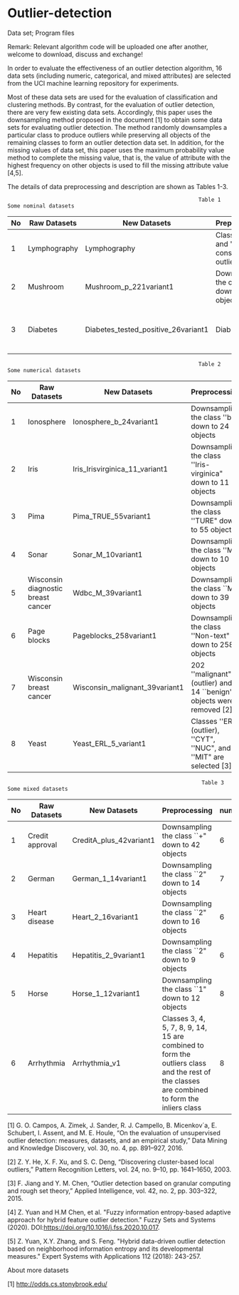 # Outlier-detection
Data set; Program files

Remark: Relevant algorithm code will be uploaded one after another, welcome to download, discuss and exchange!

In order to evaluate the effectiveness of an outlier detection algorithm, 16 data sets (including numeric, categorical, and mixed attributes) are selected from the UCI machine learning repository for experiments.

Most of these data sets are used for the evaluation of classification and clustering methods. By contrast, for the evaluation of outlier detection, there are very few existing data sets. Accordingly, this paper uses the downsampling method proposed in the document [1] to obtain some data sets for evaluating outlier detection. The method randomly downsamples a particular class to produce outliers while preserving all objects of the remaining classes to form an outlier detection data set. In addition, for the missing values of data set, this paper uses the maximum probability value method to complete the missing value, that is, the value of attribute with the highest frequency on other objects is used to fill the missing attribute value [4,5].

The details of data preprocessing and description are shown as Tables 1-3.

                                                                Table 1 Some nominal datasets
| No |  Raw Datasets |New Datasets | Preprocessing | numerical | categorical | Oulier | Normal | 
| -------- |--------|-------- |-------- |-------- | -------- | --------| -------- |
|  1| Lymphography|Lymphography| Classes ''1'' and ''4'' are considered as outliers [2] | 0 | 8 | 6 | 142 |  
|  2| Mushroom|Mushroom_p_221variant1|Downsampling the class ''+" down to 221 objects | 0|22|221|4208| 
|  3| Diabetes|Diabetes_tested_positive_26variant1|Diab| Downsampling the class ''tested\_positive" down to 26 objects |8|0|26|500|
                                                                Table 2 Some numerical datasets
| No |  Raw Datasets |New Datasets | Preprocessing | numerical | categorical | Oulier | Normal | 
| -------- |--------|-------- |-------- |-------- | -------- | --------| -------- |
|  1| Ionosphere|Ionosphere_b_24variant1| Downsampling the class ''b" down to 24 objects |34|0|24|225|
|  2| Iris|Iris_Irisvirginica_11_variant1| Downsampling the class ''Iris-virginica" down to 11 objects |4|0|11|100| 
|  3| Pima|Pima_TRUE_55variant1| Downsampling the class ''TURE" down to 55 objects |9|0|55|500| 
|  4| Sonar|Sonar_M_10variant1| Downsampling the class ''M" down to 10 objects|60|0|10|97|  
|  5| Wisconsin diagnostic breast cancer|Wdbc_M_39variant1| Downsampling the class ``M" down to 39 objects | 31|0|39|357|
|  6| Page blocks|Pageblocks_258variant1| Downsampling the class ''Non-text" down to 258 objects |10|0|258|4913|
| 7| Wisconsin breast cancer|Wisconsin_malignant_39variant1|202 ''malignant" (outlier) and 14 ``benign" objects were removed [2] | 9|0|39|444|
| 8| Yeast|Yeast_ERL_5_variant1|Classes ''ERL" (outlier), ''CYT", ''NUC", and ''MIT" are selected [3]|8|0|5|1136|
                                                                 Table 3 Some mixed datasets
| No |  Raw Datasets |New Datasets |  Preprocessing | numerical | categorical | Oulier | Normal | 
| -------- |--------|-------- |-------- |-------- | -------- | --------| -------- |
| 1| Credit approval|CreditA_plus_42variant1|Downsampling the class ``+" down to 42 objects|6|9|42|383|
| 2| German|German_1_14variant1|Downsampling the class ``2" down to 14 objects|7|13|14|700|
| 3| Heart disease |Heart_2_16variant1|Downsampling the class ``2" down to 16 objects| 6|7|16|150|
| 4| Hepatitis |Hepatitis_2_9variant1|Downsampling the class ``2" down to 9 objects |6|13|9|85|
| 5| Horse |Horse_1_12variant1|Downsampling the class ``1" down to 12 objects|8|19|12|244|
| 6| Arrhythmia |Arrhythmia_v1|Classes 3, 4, 5, 7, 8, 9, 14, 15 are combined to form the outliers class and the rest of the classes are combined to form the inliers class|8|19|12|244|


[1] G. O. Campos, A. Zimek, J. Sander, R. J. Campello, B. Micenkov´a, E. Schubert, I. Assent, and M. E. Houle, “On the evaluation of unsupervised outlier detection: measures, datasets, and an empirical study,” Data Mining and Knowledge Discovery, vol. 30, no. 4, pp. 891–927, 2016.

[2] Z. Y. He, X. F. Xu, and S. C. Deng, “Discovering cluster-based local outliers,” Pattern Recognition Letters, vol. 24, no. 9–10, pp. 1641–1650, 2003.

[3] F. Jiang and Y. M. Chen, “Outlier detection based on granular computing and rough set theory,” Applied Intelligence, vol. 42, no. 2, pp. 303–322, 2015.

[4] Z. Yuan and H.M Chen, et al. "Fuzzy information entropy-based adaptive approach for hybrid feature outlier detection." Fuzzy Sets and Systems (2020). DOI:https://doi.org/10.1016/j.fss.2020.10.017.

[5] Z. Yuan, X.Y. Zhang, and S. Feng. "Hybrid data-driven outlier detection based on neighborhood information entropy and its developmental measures." Expert Systems with Applications 112 (2018): 243-257.

About more datasets

[1] http://odds.cs.stonybrook.edu/
